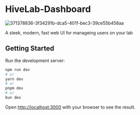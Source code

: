 # HiveLab-Dashboard

![371378836-3f34291b-dca5-401f-bec3-39ce55b458aa](https://github.com/user-attachments/assets/f9d8a4fb-54d5-4504-9028-1ea1cdcba202)

A sleek, modern, fast web UI for manageing users on your lab

## Getting Started

Run the development server:

```bash
npm run dev
# or
yarn dev
# or
pnpm dev
# or
bun dev
```

Open [http://localhost:3000](http://localhost:3000) with your browser to see the result.
